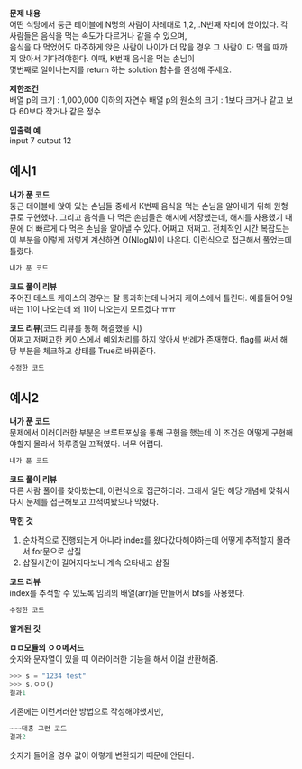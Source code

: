 **문제 내용**  
어떤 식당에서 둥근 테이블에 N명의 사람이 차례대로 1,2,..N번째 자리에 앉아있다. 각 사람들은 음식을 먹는 속도가 다르거나 같을 수 있으며,  
음식을 다 먹었어도 마주하게 앉은 사람이 나이가 더 많을 경우 그 사람이 다 먹을 때까지 앉아서 기다려야한다. 이때, K번째 음식을 먹는 손님이  
몇번째로 일어나는지를 return 하는 solution 함수를 완성해 주세요.

**제한조건**  
배열 p의 크기 : 1,000,000 이하의 자연수
배열 p의 원소의 크기 : 1보다 크거나 같고 보다 60보다 작거나 같은 정수

**입출력 예**  
input 
7
output
12

## 예시1  
**내가 푼 코드**  
둥근 테이블에 앉아 있는 손님들 중에서 K번째 음식을 먹는 손님을 알아내기 위해 원형큐로 구현했다.
그리고 음식을 다 먹은 손님들은 해시에 저장했는데, 해시를 사용했기 때문에 더 빠르게 다 먹은 손님을 알아낼 수 있다.
어쩌고 저쩌고. 전체적인 시간 복잡도는 이 부분을 이렇게 저렇게 계산하면 O(NlogN)이 나온다. 
이런식으로 접근해서 풀었는데 틀렸다.
```python
내가 푼 코드
```
**코드 풀이 리뷰**  
주어진 테스트 케이스의 경우는 잘 통과하는데 나머지 케이스에서 틀린다. 예를들어 9일 때는 11이 나오는데 왜 11이 나오는지 모르겠다 ㅠㅠ

**코드 리뷰**(코드 리뷰를 통해 해결했을 시)  
어쩌고 저쩌고한 케이스에서 예외처리를 하지 않아서 반례가 존재했다. flag를 써서 해당 부분을 체크하고 상태를 True로 바꿔준다.
```python
수정한 코드
```

## 예시2  
**내가 푼 코드**    
문제에서 이러이러한 부분은 브루트포싱을 통해 구현을 했는데 이 조건은 어떻게 구현해야할지 몰라서 하루종일 끄적였다. 너무 어렵다.
```python
내가 푼 코드
```  
**코드 풀이 리뷰**  
다른 사람 풀이를 찾아봤는데, 이런식으로 접근하더라. 그래서 일단 해당 개념에 맞춰서 다시 문제를 접근해보고 끄적여봤으나 막혔다.

**막힌 것**  
  1. 순차적으로 진행되는게 아니라 index를 왔다갔다해야하는데 어떻게 추적할지 몰라서 for문으로 삽질  
  2. 삽질시간이 길어지다보니 계속 오타내고 삽질
  
**코드 리뷰**  
index를 추적할 수 있도록 임의의 배열(arr)을 만들어서 bfs를 사용했다. 
```python
수정한 코드
```
**알게된 것**

**ㅁㅁ모듈의 ㅇㅇ메서드**  
숫자와 문자열이 있을 때 이러이러한 기능을 해서 이걸 반환해줌.
```python
>>> s = "1234 test"
>>> s.ㅇㅇ()
결과1
```
기존에는 이런저러한 방법으로 작성해야했지만,
```python
~~~대충 그런 코드
결과2
```
숫자가 들어올 경우 값이 이렇게 변환되기 때문에 안된다.
